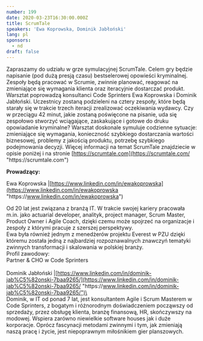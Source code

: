 ```yaml
---
number: 199
date: 2020-03-23T16:30:00.000Z
title: ScrumTale
speakers: 'Ewa Koprowska, Dominik Jabłoński'
lang: pl
sponsors:
  - nd
draft: false
---
```

Zapraszamy do udziału w grze symulacyjnej ScrumTale. Celem gry będzie napisanie (pod dużą presją czasu) bestselerowej opowieści kryminalnej. Zespoły będą pracować w Scrumie, zwinnie planować, reagować na zmieniające się wymagania klienta oraz iteracyjnie dostarczać produkt. Warsztat poprowadzą konsultanci Code Sprinters Ewa Koprowska i Dominik Jabłoński. Uczestnicy zostaną podzieleni na cztery zespoły, które będą starały się w trakcie trzech iteracji zrealizować oczekiwania wydawcy. Czy w przeciągu 42 minut, jakie zostaną poświęcone na pisanie, uda się zespołowo stworzyć wciągające, zaskakujące i gotowe do druku opowiadanie kryminalne? Warsztat doskonale symuluje codzienne sytuacje: zmieniające się wymagania, konieczność szybkiego dostarczania wartości biznesowej, problemy z jakością produktu, potrzebę szybkiego podejmowania decyzji. Więcej informacji na temat ScrumTale znajdziecie w opisie poniżej i na stronie [https://scrumtale.com](https://scrumtale.com/ "https\://scrumtale.com")

**Prowadzący:**

Ewa Koprowska |[https://www.linkedin.com/in/ewakoprowska](https://www.linkedin.com/in/ewakoprowska "https\://www.linkedin.com/in/ewakoprowska")

Od 20 lat jest związana z branżą IT. W trakcie swojej kariery pracowała m.in. jako actuarial developer, analityk, project manager, Scrum Master, Product Owner i Agile Coach, dzięki czemu może spojrzeć na organizacje i zespoły z którymi pracuje z szerszej perspektywy.\
Ewa była również jednym z menedżerów projektu Everest w PZU dzięki któremu została jedną z najbardziej rozpoznawalnych znawczyń tematyki zwinnych transformacji i skalowania w polskiej branży.\
Profil zawodowy:\
Partner & CHO w Code Sprinters\
\
Dominik Jabłoński |[https://www.linkedin.com/in/dominik-jab%C5%82onski-7baa9265/](https://www.linkedin.com/in/dominik-jab%C5%82onski-7baa9265/ "https\://www.linkedin.com/in/dominik-jab%C5%82onski-7baa9265/")\
\
Dominik, w IT od ponad 7 lat, jest konsultantem Agile i Scrum Masterem w Code Sprinters, z bogatym i różnorodnym doświadczeniem począwszy od sprzedaży, przez obsługę klienta, branżę finansową, HR, skończywszy na modowej. Wspiera zarówno niewielkie software houses jak i duże korporacje. Oprócz fascynacji metodami zwinnymi i tym, jak zmieniają naszą pracę i życie, jest niepoprawnym miłośnikiem gier planszowych.